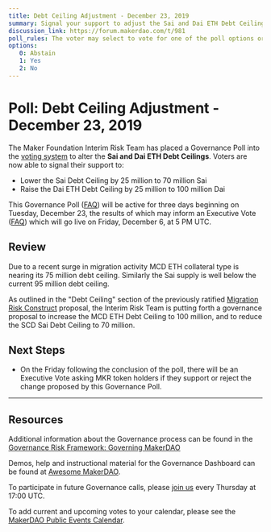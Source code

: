 ```yaml
---
title: Debt Ceiling Adjustment - December 23, 2019
summary: Signal your support to adjust the Sai and Dai ETH Debt Ceilings.
discussion_link: https://forum.makerdao.com/t/981
poll_rules: The voter may select to vote for one of the poll options or they may elect to abstain from the poll entirely
options:
   0: Abstain
   1: Yes
   2: No
---
```

# Poll: Debt Ceiling Adjustment - December 23, 2019

The Maker Foundation Interim Risk Team has placed a Governance Poll into the [voting system](https://vote.makerdao.com/polling) to alter the **Sai and Dai ETH Debt Ceilings**. Voters are now able to signal their support to:

- Lower the Sai Debt Ceiling by 25 million to 70 million Sai
- Raise the Dai ETH Debt Ceiling by 25 million to 100 million Dai

This Governance Poll ([FAQ](https://community-development.makerdao.com/governance/governance#is-there-more-than-one-type-of-vote)) will be active for three days beginning on Tuesday, December 23, the results of which may inform an Executive Vote ([FAQ](https://community-development.makerdao.com/governance/governance#what-is-continuous-approval-voting)) which will go live on Friday, December 6, at 5 PM UTC.

## Review

Due to a recent surge in migration activity MCD ETH collateral type is nearing its 75 million debt ceiling. Similarly the Sai supply is well below the current 95 million debt ceiling.

As outlined in the "Debt Ceiling" section of the previously ratified [Migration Risk Construct](https://vote.makerdao.com/polling-proposal/qmba2hpv3kcbjgzvlnv7xsogs3jenqdiqo3ffnktgqtepn) proposal, the Interim Risk Team is putting forth a governance proposal to increase the MCD ETH Debt Ceiling to 100 million, and to reduce the SCD Sai Debt Ceiling to 70 million.

## Next Steps

- On the Friday following the conclusion of the poll, there will be an Executive Vote asking MKR token holders if they support or reject the change proposed by this Governance Poll.

---

## Resources

Additional information about the Governance process can be found in the [Governance Risk Framework: Governing MakerDAO](https://community-development.makerdao.com/governance/governance-risk-framework)

Demos, help and instructional material for the Governance Dashboard can be found at [Awesome MakerDAO](https://awesome.makerdao.com/#voting).

To participate in future Governance calls, please [join us](https://community-development.makerdao.com/governance/governance-and-risk-meetings) every Thursday at 17:00 UTC.

To add current and upcoming votes to your calendar, please see the [MakerDAO Public Events Calendar](https://calendar.google.com/calendar/embed?src=makerdao.com_3efhm2ghipksegl009ktniomdk%40group.calendar.google.com&ctz=America%2FLos_Angeles).
